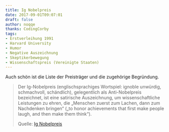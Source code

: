 ```yaml
---
title: Ig Nobelpreis
date: 2017-09-01T09:07:01
draft: false
author: noqqe
thanks: CodingCorby
tags:
- Erstverleihung 1991
- Harvard University
- Humor
- Negative Auszeichnung
- Skeptikerbewegung
- Wissenschaftspreis (Vereinigte Staaten)
---
```


Auch schön ist die Liste der Preisträger und die zugehörige Begründung.

> Der Ig-Nobelpreis (englischsprachiges Wortspiel: ignoble unwürdig,
> schmachvoll, schändlich), gelegentlich als Anti-Nobelpreis bezeichnet, ist
> eine satirische Auszeichnung, um wissenschaftliche Leistungen zu ehren, die
> „Menschen zuerst zum Lachen, dann zum Nachdenken bringen“ („to honor
> achievements that first make people laugh, and then make them think“).
>
> Quelle: [Ig Nobelpreis](https://de.wikipedia.org/wiki/Ig-Nobelpreis)